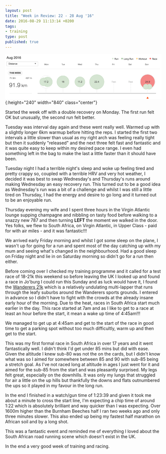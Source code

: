 ```yaml
---
layout: post
title: "Week in Review: 22 - 28 Aug '16"
date: 2016-08-29 11:13:14 +0200
tags:
- training
type: post
published: true
---
```


![Week in Review: 22 - 28 Aug '16](/img/week-in-review-22-28Aug16.png){:height="240" width="840" class="center"}

Started the week off with a double recovery on Monday.  The first run felt OK but unusually, the second run felt better.

Tuesday was interval day again and these went really well. Warmed up with a slightly longer 6km warmup before hitting the reps. I started the first two intervals a little slower than usual as my right arch was feeling really tight but then it suddenly "released" and the next three felt fast and fantastic and it was quite easy to keep within my desired pace range. I even had something left in the bag to make the last a little faster than it should have been.

Tuesday night I had a terrible night's sleep and woke up feeling tired and pretty crappy so, coupled with a terrible HRV and very hot weather, I decided it was best to swap Wednesday's and Thursday's runs around making Wednesday an easy recovery run. This turned out to be a good idea as Wednesday's run was a bit of a challenge and whilst I was still a little tired on Thursday, I had the energy and desire to go long and it turned out to be an enjoyable run.

Thursday evening my wife and I spent three hours in the Virgin Atlantic lounge supping champagne and nibbling on tasty food before walking to a snazzy new 787 and then turning **LEFT** the moment we walked in the door.  Yes folks, we flew to South Africa, on Virgin Atlantic, in Upper Class - paid for with air miles - and it was fantastic!!!

We arrived early Friday morning and whilst I got some sleep on the plane, I wasn't up for going for a run and spent most of the day catching up with my mum and seeing what's changed in the neighbourhood.  Had a good sleep on Friday night and lie in on Saturday morning so didn't go for a run then either.

Before coming over I checked my training programme and it called for a test race of 18-21k this weekend so before leaving the UK I looked up and found a race in Jo'burg I could run this Sunday and as luck would have it, I found the [Wanderers 21k](https://wacza.co.za/aucor-wanderers-road-race/) which is a relatively undulating multi-lapper that runs through the leafy suburbs around the Wanderers sports grounds. I entered in advance so I didn't have to fight with the crowds at the already insane early hour of the morning. Due to the heat, races in South Africa start much earlier in the day. This race started at 7am and as I like to get to a race at least an hour before the start, it mean a wake up time of 4:45am!!!

We managed to get up at 4:45am and get to the start of the race in good time to get a parking spot without too much difficultly, warm up and then get to the start.

This was my first formal race in South Africa in over 17 years and it went fantastically well. I didn't think I'd get under 85 mins but did with ease. Given the altitude I knew sub-80 was not the on the cards, but I didn't know what was so I aimed for somewhere between 85 and 90 with sub-85 being a stretch goal. As I've not raced long at altitude in ages I just went for it and aimed for the sub-85 from the start and was pleasantly surprised. My legs felt great, especially on the downhills. It was only my lungs that struggled for air a little on the up hills but thankfully the downs and flats outnumbered the ups so it played in my favour in the long run.

In the end I finished in a watch/gun time of 1:23:39 and given it took me about a minute to cross the start line, I'm expecting a chip time of around 1:22 which is absolutely brilliant and way quicker than I was expecting. Over 1600m higher than the Burnham Beeches half I ran two weeks ago and only three minutes slower.  This also ended up being my fastest half marathon on African soil and by a long shot.

This was a fantastic event and reminded me of everything I loved about the South African road running scene which doesn't exist in the UK.

In the end a very good week of training and racing.
